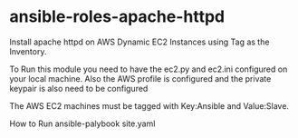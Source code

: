 # ansible-roles-apache-httpd
Install apache httpd on AWS Dynamic EC2 Instances using Tag as the Inventory.

To Run this module you need to have the ec2.py and ec2.ini configured on your local machine. 
Also the AWS profile is configured and the private keypair is also need to be configured

The AWS EC2 machines must be tagged with Key:Ansible and Value:Slave.

How to Run
ansible-palybook site.yaml
